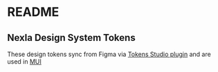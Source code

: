 # README
## Nexla Design System Tokens
These design tokens sync from Figma via <a href="https://tokens.studio/">Tokens Studio plugin</a> and are used in <a href="https://mui.com/joy-ui/customization/theme-colors/#customizing-global-variant-tokens" target="_blank">MUI</a>
